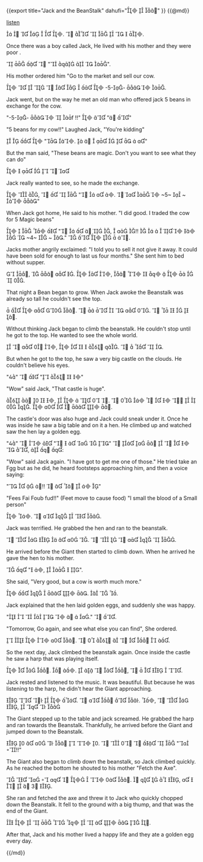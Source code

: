 {{export
title="Jack and the BeanStalk"
dahufi="  "
}}
{{@md}}

[listen](/audio/jack.mp3)

      .        .

Once there was a boy called Jack, He lived with his mother and they were poor .

    "    ".

His mother ordered him "Go to the market and sell our cow.

          -5--   .

Jack went, but on the way he met an old man who offered jack 5 beans in exchange for the cow.

"-5--    f !!"   " "

"5 beans for my cow!!" Laughed Jack, "You're kidding"

    " .
        "

But the man said, "These beans are magic. Don't you want to see what they can do"

      

Jack really wanted to see, so he made the exchange.

  ,     "   .     ~5~  ~  "

When Jack got home, He said to his mother. "I did good. I traded the cow for 5 Magic beans"

     "     ,   !!          ~4~  ~ ."      .

Jacks mother angrily exclaimed: "I told you to sell it not give it away. It could have been sold for enough to last us four months."  She sent him to bed without supper.

 ,    .   ,          .

That night a Bean began to grow. When Jack awoke the Beanstalk was already so tall he couldn't see the top.

     .       .      .

Without thinking Jack began to climb the beanstalk. He couldn't stop until he got to the top. He wanted to see the whole world.

    ,      .     .

But when he got to the top, he saw a very big castle on the clouds. He couldn't believe his eyes.

""   "   "

"Wow" said Jack, "That castle is huge".

    ,      .           .       .

The castle's door was also huge and Jack could sneak under it. Once he was inside he saw a big table and on it a hen. He climbed up and watched saw the hen lay a golden egg.

""    "     "          ,   :

"Wow" said Jack again. "I have got to get me one of those." He tried take an Fgg but as he did, he heard footsteps approaching him, and then a voice saying:

"   !!      "  

"Fees Fai Foub fud!!" (Feet move to cause food) "I small the blood of a Small person"

 .      .

Jack was terrified. He grabbed the hen and ran to the beanstalk.

       .        .

He arrived before the Giant then started to climb down. When he arrived he gave the hen to his mother.

  " ,    ".

She said, "Very good, but a cow is worth much more."

      .   .

Jack explained that the hen laid golden eggs, and suddenly she was happy.

"        ."  .

"Tomorrow, Go again, and see what else you can find", She ordered.

     .         .

So the next day, Jack climbed the beanstalk again. Once inside the castle he saw a harp that was playing itself.

   .  .     ,      .

Jack rested and listened to the music. It was beautiful. But because he was listening to the harp, he didn't hear the Giant approaching.

     .     . ,    ,    

The Giant stepped up to the table and jack screamed.  He grabbed the harp and ran towards the Beanstalk.  Thankfully, he arrived before the Giant and jumped down to the Beanstalk.

        .        " !!"

The Giant also began to climb down the beanstalk, so Jack climbed quickly. As he reached the bottom he shouted to his mother "Fetch the Axe".

          .     ,       .

She ran and fetched the axe and threw it to Jack who quickly chopped down the Beanstalk. It fell to the ground with a big thump, and that was the end of the Giant.

             .

After that, Jack and his mother lived a happy life and they ate a golden egg every day.



{{/md}}
